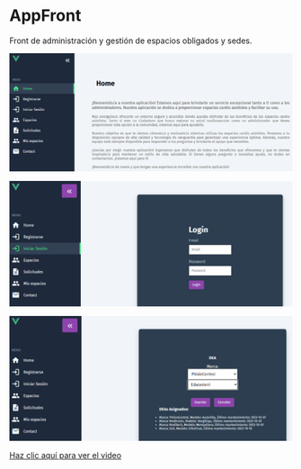 # AppFront
Front de administración y gestión de espacios obligados y sedes.

![Home](img/Home.png)

![Login](img/login.png)

![Gestión DEAs](img/deas.png)

[Haz clic aquí para ver el video](img/demo.mp4)
